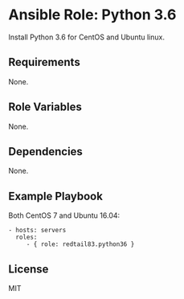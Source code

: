 Ansible Role: Python 3.6
=========

Install Python 3.6 for CentOS and Ubuntu linux.

Requirements
------------

None.

Role Variables
--------------

None.

Dependencies
------------

None.

Example Playbook
----------------

Both CentOS 7 and Ubuntu 16.04:

    - hosts: servers
      roles:
         - { role: redtail83.python36 }

License
-------

MIT
